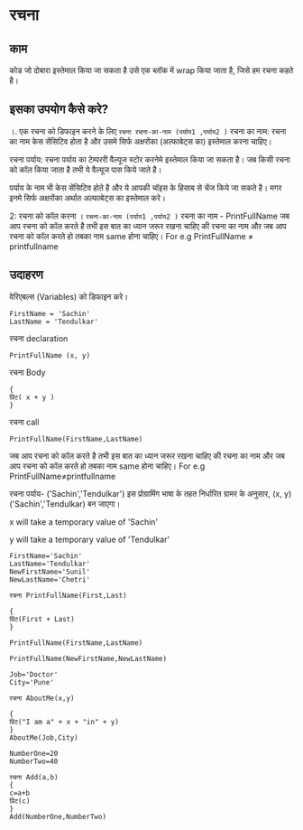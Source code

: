 # रचना

## काम

कोड जो दोबारा इस्तेमाल किया जा सकता है उसे एक ब्लॉक में wrap किया जाता है, जिसे हम रचना कहते है।

## इसका उपयोग कैसे करे?

।. एक रचना को डिफाइन करने के लिए
`रचना रचना-का-नाम (पर्याय1 ,पर्याय2 )`
रचना का नाम:
रचना का नाम केस सेंसिटिव होता है और उसमे सिर्फ अक्षरोंका (अल्फाबेट्स का) इस्तेमाल करना चाहिए।

रचना पर्याय:
रचना पर्याय का टेम्पररी वैल्यूज स्टोर करनेमे इस्तेमाल किया जा सकता है। जब किसी रचना को कॉल किया जाता है तभी ये वैल्यूज पास किये जाते है।

पर्याय के नाम भी केस सेंसिटिव होते है और ये आपकी चॉइस के हिसाब से चेंज किये जा सकते है। मगर इनमे सिर्फ अक्षरोंका अर्थात अल्फाबेट्स का इस्तेमाल करे।

2: रचना को कॉल करना ।
`रचना-का-नाम (पर्याय1 ,पर्याय2 )`
रचना का नाम - PrintFullName
जब आप रचना को कॉल करते है तभी इस बात का ध्यान जरूर रखना चाहिए की रचना का नाम और जब आप रचना को कॉल करते हो तबका नाम same होना चाहिए।
For e.g PrintFullName ≠ printfullname

## उदाहरण
वेरिएबल्स (Variables) को डिफाइन करे।
```
FirstName = 'Sachin'
LastName = 'Tendulkar'
```
रचना declaration
```
PrintFullName (x, y)
```
रचना Body
```
{
प्रिंट( x + y )
}
```
रचना call
```
PrintFullName(FirstName,LastName)
```
जब आप रचना को कॉल करते है तभी इस बात का ध्यान जरूर रखना चाहिए की रचना का नाम और जब आप रचना को कॉल करते हो तबका नाम same होना चाहिए।
For e.g PrintFullName≠printfullname

रचना पर्याय- ('Sachin','Tendulkar')
इस प्रोग्रामिंग भाषा के तहत निर्धारित ग्रामर के अनुसार, (x, y) ('Sachin','Tendulkar) बन जाएगा।

x will take a temporary value of 'Sachin'

y will take a temporary value of 'Tendulkar'

```
FirstName='Sachin'
LastName='Tendulkar'
NewFirstName='Sunil'
NewLastName='Chetri'

रचना PrintFullName(First,Last)

{
प्रिंट(First + Last)
}

PrintFullName(FirstName,LastName)

PrintFullName(NewFirstName,NewLastName)

Job='Doctor'
City='Pune'

रचना AboutMe(x,y)

{
प्रिंट("I am a" + x + "in" + y)
}
AboutMe(Job,City)

NumberOne=20
NumberTwo=40

रचना Add(a,b)
{
c=a+b
प्रिंट(c)
}
Add(NumberOne,NumberTwo)
```